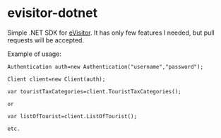 # evisitor-dotnet

Simple .NET SDK for <a href="https://www.evisitor.hr">eVisitor</a>.
It has only few features I needed, but pull requests will be accepted.

Example of usage:


    Authentication auth=new Authentication("username","password");
    
    Client client=new Client(auth);
    
    var touristTaxCategories=client.TouristTaxCategories();
    
    or  
    
    var listOfTourist=client.ListOfTourist();      
    
    etc.


